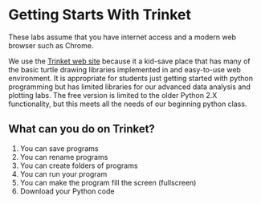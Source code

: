 # Getting Starts With Trinket

These labs assume that you have internet access and a modern web browser such as Chrome.

We use the [Trinket web site](https://trinket.io/) because it a kid-save place that has many of the basic turtle drawing libraries implemented in and easy-to-use web environment.  It is appropriate for students just getting started with python programming but has limited libraries for our advanced data analysis and plotting labs.  The free version is limited to the older Python 2.X functionality, but this meets all the needs of our beginning python class.

## What can you do on Trinket?

1. You can save programs
1. You can rename programs
1. You can create folders of programs
1. You can run your program
1. You can make the program fill the screen (fullscreen)
1. Download your Python code